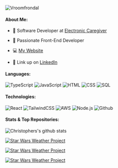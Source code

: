 ![Vroomfrondal](https://user-images.githubusercontent.com/49052244/200146970-e3a15b3e-d1ef-41c7-877d-9561b80f52f4.gif)

#### About Me:

-   💼 Software Developer at [Electronic Caregiver](https://electroniccaregiver.com/)

-   📘 Passionate Front-End Developer

-   💻 [My Website](https://www.topherdeleon.com/#contact)

-   🔗 Link up on [LinkedIn](https://www.linkedin.com/in/topherdeleon/)

#### Languages:

![TypeScript](https://img.shields.io/badge/-TypeScript-000?&logo=TypeScript)
![JavaScript](https://img.shields.io/badge/-JavaScript-000?&logo=JavaScript)
![HTML](https://img.shields.io/badge/HTML5-E34F26?style=for-the-badge%22&logo=html5&logoColor=white)
![CSS](https://img.shields.io/badge/CSS3-1572B6?style=for-the-badge%22&logo=css3&logoColor=white)
![SQL](https://img.shields.io/badge/-SQL-000?&logo=MySQL)

#### Technologies:

![React](https://shields.io/badge/react-black?logo=react&style=for-the-badge%22)
![TailwindCSS](https://img.shields.io/badge/Tailwind_CSS-38B2AC?style=for-the-badge%22&logo=tailwind-css&logoColor=white)
![AWS](https://img.shields.io/badge/-AWS-000?&logo=Amazon-AWS&logoColor=F90)
![Node.js](https://img.shields.io/badge/-Node.js-000?&logo=node.js)
![Github](https://img.shields.io/badge/GitHub-100000?style=for-the-badge%22&logo=github&logoColor=white)

#### Stats & Top Repositories:

<a><img align="center" src="https://github-readme-stats.vercel.app/api?username=Vroomfrondal&show_icons=true&include_all_commits=true&theme=material-palenight" alt="Christophers's github stats" /></a>

<a href="https://github.com/Vroomfrondal/Photo-Gallery-React-Tailwind"><img align="center" src="https://github-readme-stats.vercel.app/api/pin/?username=Vroomfrondal&repo=Photo-Gallery-React-Tailwind&theme=rose_pine" alt="Star Wars Weather Project" /></a>

<a href="https://github.com/Vroomfrondal/Star-Wars-Weather"><img align="center" src="https://github-readme-stats.vercel.app/api/pin/?username=Vroomfrondal&repo=Star-Wars-Weather&theme=rose_pine" alt="Star Wars Weather Project" /></a>

<a href="https://github.com/Vroomfrondal/tic-tac-toe"><img align="center" src="https://github-readme-stats.vercel.app/api/pin/?username=Vroomfrondal&repo=tic-tac-toe&theme=rose_pine" alt="Star Wars Weather Project" /></a>
